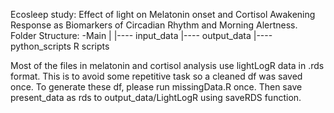 Ecosleep study: Effect of light on Melatonin onset and Cortisol Awakening Response as Biomarkers of Circadian Rhythm and Morning Alertness.
Folder Structure:
-Main
 |
 |---- input_data
 |---- output_data
 |---- python_scripts
 R scripts
 

Most of the files in melatonin and cortisol analysis use lightLogR data in .rds format. This is to avoid some repetitive task so a cleaned df was saved once. To generate these df, please run missingData.R once. Then save present_data as rds to output_data/LightLogR using saveRDS function.